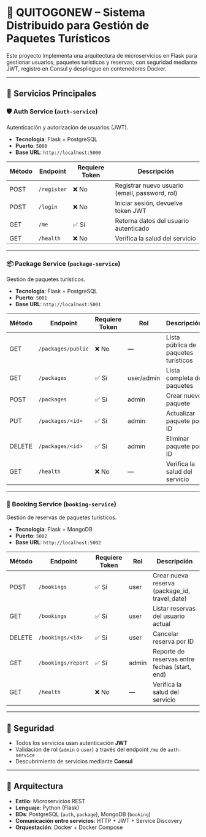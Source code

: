 # 🧳 QUITOGONEW – Sistema Distribuido para Gestión de Paquetes Turísticos

Este proyecto implementa una arquitectura de microservicios en Flask para gestionar usuarios, paquetes turísticos y reservas, con seguridad mediante JWT, registro en Consul y despliegue en contenedores Docker.

---

## 🚀 Servicios Principales

### 🛡️ Auth Service (`auth-service`)
Autenticación y autorización de usuarios (JWT).

- **Tecnología**: Flask + PostgreSQL
- **Puerto**: `5000`
- **Base URL**: `http://localhost:5000`

| Método | Endpoint    | Requiere Token | Descripción                                      |
|--------|-------------|----------------|--------------------------------------------------|
| POST   | `/register` | ❌ No          | Registrar nuevo usuario (email, password, rol)  |
| POST   | `/login`    | ❌ No          | Iniciar sesión, devuelve token JWT              |
| GET    | `/me`       | ✅ Sí          | Retorna datos del usuario autenticado           |
| GET    | `/health`   | ❌ No          | Verifica la salud del servicio                  |

---

### 📦 Package Service (`package-service`)
Gestión de paquetes turísticos.

- **Tecnología**: Flask + PostgreSQL
- **Puerto**: `5001`
- **Base URL**: `http://localhost:5001`

| Método | Endpoint              | Requiere Token | Rol        | Descripción                                |
|--------|------------------------|----------------|------------|--------------------------------------------|
| GET    | `/packages/public`     | ❌ No          | —          | Lista pública de paquetes turísticos       |
| GET    | `/packages`            | ✅ Sí          | user/admin | Lista completa de paquetes                 |
| POST   | `/packages`            | ✅ Sí          | admin      | Crear nuevo paquete                        |
| PUT    | `/packages/<id>`       | ✅ Sí          | admin      | Actualizar paquete por ID                  |
| DELETE | `/packages/<id>`       | ✅ Sí          | admin      | Eliminar paquete por ID                    |
| GET    | `/health`              | ❌ No          | —          | Verifica la salud del servicio             |

---

### 📅 Booking Service (`booking-service`)
Gestión de reservas de paquetes turísticos.

- **Tecnología**: Flask + MongoDB
- **Puerto**: `5002`
- **Base URL**: `http://localhost:5002`

| Método | Endpoint              | Requiere Token | Rol   | Descripción                                         |
|--------|------------------------|----------------|-------|-----------------------------------------------------|
| POST   | `/bookings`            | ✅ Sí          | user  | Crear nueva reserva (package_id, travel_date)       |
| GET    | `/bookings`            | ✅ Sí          | user  | Listar reservas del usuario actual                  |
| DELETE | `/bookings/<id>`       | ✅ Sí          | user  | Cancelar reserva por ID                             |
| GET    | `/bookings/report`     | ✅ Sí          | admin | Reporte de reservas entre fechas (start, end)       |
| GET    | `/health`              | ❌ No          | —     | Verifica la salud del servicio                      |

---

## 🔐 Seguridad

- Todos los servicios usan autenticación **JWT**
- Validación de rol (`admin` o `user`) a través del endpoint `/me` de `auth-service`
- Descubrimiento de servicios mediante **Consul**

---

## 🧩 Arquitectura

- **Estilo**: Microservicios REST
- **Lenguaje**: Python (Flask)
- **BDs**: PostgreSQL (`auth`, `package`), MongoDB (`booking`)
- **Comunicación entre servicios**: HTTP + JWT + Service Discovery
- **Orquestación**: Docker + Docker Compose